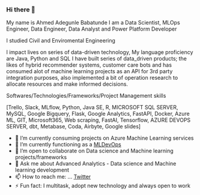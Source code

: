 ### Hi there 👋
My name is Ahmed Adegunle Babatunde I am a Data Scientist, MLOps Engineer, Data Engineer, Data Analyst and Power Platform Developer

I studied Civil and Enviromental Engineering

I impact lives on series of data-driven technology, My language proficiency are Java, Python and SQL
I have built series of data_driven products; the likes of hybrid recommender systems, customer care bots and has consumed alot of machine learning projects as an API for 3rd party integration purposes, also implemented a bit of operation research to allocate resources and make informed decisions.
 
Softwares/Technologies/Frameworks/Project Management skills
 
[Trello, Slack, MLflow, Python, Java SE, R, MICROSOFT SQL SERVER, MySQL, Google Bigquery, Flask, Google Analytics, FastAPI, Docker, Azure ML, GIT, Microsoft365, Web scraping, FastAI, Tensorflow, AZURE DEVOPS SERVER, dbt, Metabase, Coda, Airbyte, Google slides]

- 🔭 I’m currently consuming projects on Azure Machine Learning services
- 🌱 I’m currently functioning as a [MLDevOps](https://cloud.google.com/solutions/machine-learning/mlops-continuous-delivery-and-automation-pipelines-in-machine-learning) 
- 👯 I’m open to collaborate on Data science and Machine learning projects/frameworks
- 💬 Ask me about Advanced Analytics - Data science and Machine learning development
- 📫 How to reach me: ... [Twitter](https://twitter.com/ABofficial_NG)
- ⚡ Fun fact: I multitask, adopt new technology and always open to work

